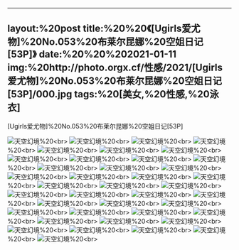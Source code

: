 ﻿---
layout:%20post
title:%20%20《[Ugirls爱尤物]%20No.053%20布莱尔昆娜%20空姐日记[53P]》
date:%20%20%202021-01-11
img:%20http://photo.orgx.cf/性感/2021/[Ugirls爱尤物]%20No.053%20布莱尔昆娜%20空姐日记[53P]/000.jpg
tags:%20[美女,%20性感,%20泳衣]
---

[Ugirls爱尤物]%20No.053%20布莱尔昆娜%20空姐日记[53P]



![天空幻境](http://photo.orgx.cf/性感/2021/[Ugirls爱尤物]%20No.053%20布莱尔昆娜%20空姐日记[53P]/001.jpg%20''天空幻境'')%20<br>
![天空幻境](http://photo.orgx.cf/性感/2021/[Ugirls爱尤物]%20No.053%20布莱尔昆娜%20空姐日记[53P]/002.jpg%20''天空幻境'')%20<br>
![天空幻境](http://photo.orgx.cf/性感/2021/[Ugirls爱尤物]%20No.053%20布莱尔昆娜%20空姐日记[53P]/003.jpg%20''天空幻境'')%20<br>
![天空幻境](http://photo.orgx.cf/性感/2021/[Ugirls爱尤物]%20No.053%20布莱尔昆娜%20空姐日记[53P]/004.jpg%20''天空幻境'')%20<br>
![天空幻境](http://photo.orgx.cf/性感/2021/[Ugirls爱尤物]%20No.053%20布莱尔昆娜%20空姐日记[53P]/005.jpg%20''天空幻境'')%20<br>
![天空幻境](http://photo.orgx.cf/性感/2021/[Ugirls爱尤物]%20No.053%20布莱尔昆娜%20空姐日记[53P]/006.jpg%20''天空幻境'')%20<br>
![天空幻境](http://photo.orgx.cf/性感/2021/[Ugirls爱尤物]%20No.053%20布莱尔昆娜%20空姐日记[53P]/007.jpg%20''天空幻境'')%20<br>
![天空幻境](http://photo.orgx.cf/性感/2021/[Ugirls爱尤物]%20No.053%20布莱尔昆娜%20空姐日记[53P]/008.jpg%20''天空幻境'')%20<br>
![天空幻境](http://photo.orgx.cf/性感/2021/[Ugirls爱尤物]%20No.053%20布莱尔昆娜%20空姐日记[53P]/009.jpg%20''天空幻境'')%20<br>
![天空幻境](http://photo.orgx.cf/性感/2021/[Ugirls爱尤物]%20No.053%20布莱尔昆娜%20空姐日记[53P]/010.jpg%20''天空幻境'')%20<br>
![天空幻境](http://photo.orgx.cf/性感/2021/[Ugirls爱尤物]%20No.053%20布莱尔昆娜%20空姐日记[53P]/011.jpg%20''天空幻境'')%20<br>
![天空幻境](http://photo.orgx.cf/性感/2021/[Ugirls爱尤物]%20No.053%20布莱尔昆娜%20空姐日记[53P]/012.jpg%20''天空幻境'')%20<br>
![天空幻境](http://photo.orgx.cf/性感/2021/[Ugirls爱尤物]%20No.053%20布莱尔昆娜%20空姐日记[53P]/013.jpg%20''天空幻境'')%20<br>
![天空幻境](http://photo.orgx.cf/性感/2021/[Ugirls爱尤物]%20No.053%20布莱尔昆娜%20空姐日记[53P]/014.jpg%20''天空幻境'')%20<br>
![天空幻境](http://photo.orgx.cf/性感/2021/[Ugirls爱尤物]%20No.053%20布莱尔昆娜%20空姐日记[53P]/015.jpg%20''天空幻境'')%20<br>
![天空幻境](http://photo.orgx.cf/性感/2021/[Ugirls爱尤物]%20No.053%20布莱尔昆娜%20空姐日记[53P]/016.jpg%20''天空幻境'')%20<br>
![天空幻境](http://photo.orgx.cf/性感/2021/[Ugirls爱尤物]%20No.053%20布莱尔昆娜%20空姐日记[53P]/017.jpg%20''天空幻境'')%20<br>
![天空幻境](http://photo.orgx.cf/性感/2021/[Ugirls爱尤物]%20No.053%20布莱尔昆娜%20空姐日记[53P]/018.jpg%20''天空幻境'')%20<br>
![天空幻境](http://photo.orgx.cf/性感/2021/[Ugirls爱尤物]%20No.053%20布莱尔昆娜%20空姐日记[53P]/019.jpg%20''天空幻境'')%20<br>
![天空幻境](http://photo.orgx.cf/性感/2021/[Ugirls爱尤物]%20No.053%20布莱尔昆娜%20空姐日记[53P]/020.jpg%20''天空幻境'')%20<br>
![天空幻境](http://photo.orgx.cf/性感/2021/[Ugirls爱尤物]%20No.053%20布莱尔昆娜%20空姐日记[53P]/021.jpg%20''天空幻境'')%20<br>
![天空幻境](http://photo.orgx.cf/性感/2021/[Ugirls爱尤物]%20No.053%20布莱尔昆娜%20空姐日记[53P]/022.jpg%20''天空幻境'')%20<br>
![天空幻境](http://photo.orgx.cf/性感/2021/[Ugirls爱尤物]%20No.053%20布莱尔昆娜%20空姐日记[53P]/023.jpg%20''天空幻境'')%20<br>
![天空幻境](http://photo.orgx.cf/性感/2021/[Ugirls爱尤物]%20No.053%20布莱尔昆娜%20空姐日记[53P]/024.jpg%20''天空幻境'')%20<br>
![天空幻境](http://photo.orgx.cf/性感/2021/[Ugirls爱尤物]%20No.053%20布莱尔昆娜%20空姐日记[53P]/025.jpg%20''天空幻境'')%20<br>
![天空幻境](http://photo.orgx.cf/性感/2021/[Ugirls爱尤物]%20No.053%20布莱尔昆娜%20空姐日记[53P]/026.jpg%20''天空幻境'')%20<br>
![天空幻境](http://photo.orgx.cf/性感/2021/[Ugirls爱尤物]%20No.053%20布莱尔昆娜%20空姐日记[53P]/027.jpg%20''天空幻境'')%20<br>
![天空幻境](http://photo.orgx.cf/性感/2021/[Ugirls爱尤物]%20No.053%20布莱尔昆娜%20空姐日记[53P]/028.jpg%20''天空幻境'')%20<br>
![天空幻境](http://photo.orgx.cf/性感/2021/[Ugirls爱尤物]%20No.053%20布莱尔昆娜%20空姐日记[53P]/029.jpg%20''天空幻境'')%20<br>
![天空幻境](http://photo.orgx.cf/性感/2021/[Ugirls爱尤物]%20No.053%20布莱尔昆娜%20空姐日记[53P]/030.jpg%20''天空幻境'')%20<br>
![天空幻境](http://photo.orgx.cf/性感/2021/[Ugirls爱尤物]%20No.053%20布莱尔昆娜%20空姐日记[53P]/031.jpg%20''天空幻境'')%20<br>
![天空幻境](http://photo.orgx.cf/性感/2021/[Ugirls爱尤物]%20No.053%20布莱尔昆娜%20空姐日记[53P]/032.jpg%20''天空幻境'')%20<br>
![天空幻境](http://photo.orgx.cf/性感/2021/[Ugirls爱尤物]%20No.053%20布莱尔昆娜%20空姐日记[53P]/033.jpg%20''天空幻境'')%20<br>
![天空幻境](http://photo.orgx.cf/性感/2021/[Ugirls爱尤物]%20No.053%20布莱尔昆娜%20空姐日记[53P]/034.jpg%20''天空幻境'')%20<br>
![天空幻境](http://photo.orgx.cf/性感/2021/[Ugirls爱尤物]%20No.053%20布莱尔昆娜%20空姐日记[53P]/035.jpg%20''天空幻境'')%20<br>
![天空幻境](http://photo.orgx.cf/性感/2021/[Ugirls爱尤物]%20No.053%20布莱尔昆娜%20空姐日记[53P]/036.jpg%20''天空幻境'')%20<br>
![天空幻境](http://photo.orgx.cf/性感/2021/[Ugirls爱尤物]%20No.053%20布莱尔昆娜%20空姐日记[53P]/037.jpg%20''天空幻境'')%20<br>
![天空幻境](http://photo.orgx.cf/性感/2021/[Ugirls爱尤物]%20No.053%20布莱尔昆娜%20空姐日记[53P]/038.jpg%20''天空幻境'')%20<br>
![天空幻境](http://photo.orgx.cf/性感/2021/[Ugirls爱尤物]%20No.053%20布莱尔昆娜%20空姐日记[53P]/039.jpg%20''天空幻境'')%20<br>
![天空幻境](http://photo.orgx.cf/性感/2021/[Ugirls爱尤物]%20No.053%20布莱尔昆娜%20空姐日记[53P]/040.jpg%20''天空幻境'')%20<br>